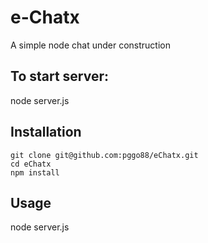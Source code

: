 # e-Chatx
A simple node chat under construction

## To start server: 
node server.js

## Installation
```
git clone git@github.com:pggo88/eChatx.git
cd eChatx
npm install
```

## Usage
node server.js
